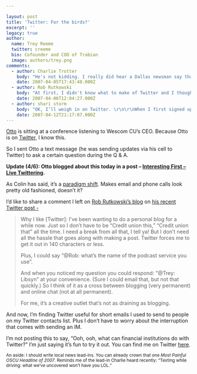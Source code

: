```yaml
---

layout: post
title: 'Twitter: For the birds?'
excerpt: ''
legacy: true
author:
  name: Trey Reeme
  twitter: creeme
  bio: Cofounder and COO of Trabian
  image: authors/trey.png
comments:
  - author: Charlie Trotter
    body: "He's not kidding. I really did hear a Dallas newsman say that line. Thankfully my DVR allowed my to rewind and enjoy it again and again. I wrote it down so I'd never forget it. \r\n\r\nAlso, since I met Trey, I've been writing his cell number on every bathroom wall I visit with the caption, \"For a good pun call:.\""
    date: 2007-04-05T17:43:48.000Z
  - author: Rob Rutkowski
    body: "At first, I didn't know what to make of Twitter and I thought it was a novelty.  Yet, now, a week later I'm still using it and not just for fun.  I can't really use Myspace or Livejournal for work, but so far Twitter seems to be work-friendly social networking."
    date: 2007-04-06T12:04:27.000Z
  - author: shari storm
    body: "OK, I’ll weigh in on Twitter. \r\n\r\nWhen I first signed up, I was totally addicted. I had these grand illusions of all my mom-friends giving quick updates to one another and I’d be so in touch with a group of women that I don’t get to see as often as I like. Well, only a handful of them signed up. So now my Twitter list is half industry folks (who I bump into all the time on line anyway) and half of my personal friends. My work friends don’t care about my personal life and my personal friends don’t care about my work life so I’m always a bit self conscience about what I Twitter. \r\n\r\nSecondly, you didn’t address the public nature of the communication. When I log on to Twitter, I often feel like I’m listening to one half of a cell phone conversation cuz one of my friends is talking to someone I don’t have on my line up. (as a side note, sometimes it gets a little boring to see pages of twitter about, oh, say a chili feed  - I’m just saying)\r\n\r\nAND what’s up with people I don’t know following me? I have two men who I have no idea who they are on my followers list. I know, I know, this happens on my blog too. But at least on my blog there is a reason for them to be reading it. Surely my twitters are interesting to only people who know me (and even then, I wonder). \r\n\r\nHaving said all that, I am still fascinated and strangely drawn to Twitter. \r\n"
    date: 2007-04-12T21:17:07.000Z
---
```


<p><a href="http://blog.ottoradke.com/">Otto</a> is sitting at a conference listening to Wescom CU&#8217;s <span class="caps">CEO</span>.  Because Otto is on <a href="http://www.twitter.com">Twitter</a>, I know this.</p>
<p>So I sent Otto a text message (he was sending updates via his cell to Twitter) to ask a certain question during the Q &#38; A.</p>
<p><strong>Update (4/6): Otto blogged about this today in a post &#8211; <a href="http://blog.ottoradke.com/2007/04/06/Interesting+First+Live+Twittering.aspx">Interesting First &#8211; Live Twittering</a>.</strong></p>
<p>As Colin has said, it&#8217;s a <a href="http://thebankwatch.com/2007/04/04/i-only-use-email-to-get-a-hold-of-old-people-like-you/">paradigm shift</a>. Makes email and phone calls look pretty old fashioned, doesn&#8217;t it?</p>
<p>I&#8217;d like to share a comment I left on <a href="http://www.thatcreditunionblog.com">Rob Rutkowski&#8217;s blog</a> on <a href="http://thatcreditunionblog.wordpress.com/2007/03/30/frivolous-friday-could-twitter-be-a-powerful-business-tool-for-credit-unions/#comments">his recent Twitter post -</a></p>
<blockquote><p>Why I like [Twitter]: I&#8217;ve been wanting to do a personal blog for a while now. Just so I don&#8217;t have to be &#8220;Credit union this,&#8221; &#8220;Credit union that&#8221; all the time. I need a break from all that, I tell ya! But I don&#8217;t need all the hassle that goes along with making a post. Twitter forces me to get it out in 140 characters or less.</p><p>Plus, I could say &#8221;@Rob: what&#8217;s the name of the podcast service you use&#8221;.</p><p>And when you noticed my question you could respond: &#8221;@Trey: Libsyn&#8221; at your convenience. (Sure I could email that, but not that quickly.) So I think of it as a cross between blogging (very permanent) and online chat (not at all permanent).</p><p>For me, it&#8217;s a creative outlet that&#8217;s not as draining as blogging.</p></blockquote>
<p>And now, I&#8217;m finding Twitter useful for short emails I used to send to people on my Twitter contacts list. Plus I don&#8217;t have to worry about the interruption that comes with sending an IM.</p>
<p>I&#8217;m not posting this to say, &#8220;Ooh, ooh, what can financial institutions do with Twitter?&#8221;  I&#8217;m just saying it&#8217;s fun to try it out.  You can find me on Twitter <a href="http://twitter.com/creeme">here</a>.</p>
<p><small>An aside: I should write local news lead-ins.  You can already crown that one <em>Most Painful <span class="caps">OSCU</span> Headline of 2007</em>.  Reminds me of the lead-in Charlie heard recently: &#8220;Texting while driving: what we&#8217;ve uncovered won&#8217;t have you <span class="caps">LOL</span>.&#8221;</small></p>